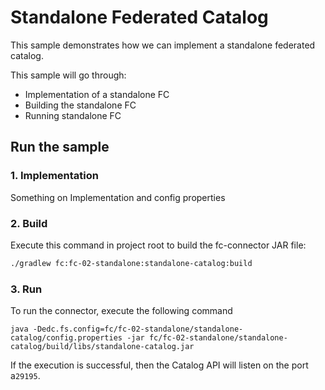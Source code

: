 # Standalone Federated Catalog

This sample demonstrates how we can implement a standalone federated catalog.


This sample will go through:

* Implementation of a standalone FC
* Building the standalone FC
* Running standalone FC

## Run the sample
### 1. Implementation 

Something on Implementation and config properties

### 2. Build 

Execute this command in project root to build the fc-connector JAR file:

```bash
./gradlew fc:fc-02-standalone:standalone-catalog:build
```


### 3. Run 

To run the connector, execute the following command

```shell
java -Dedc.fs.config=fc/fc-02-standalone/standalone-catalog/config.properties -jar fc/fc-02-standalone/standalone-catalog/build/libs/standalone-catalog.jar
```

If the execution is successful, then the Catalog API will listen on the port a`29195`.